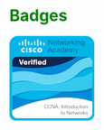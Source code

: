 # <span style="color:green;">Badges</span>
![Cisco](https://github.com/Breno-Sanchez/Badges/blob/main/ccna-introduction-to-networks.png) 
